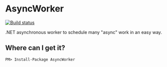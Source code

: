# AsyncWorker

[![Build status](https://ci.appveyor.com/api/projects/status/klxyrlxal7yy0f26?svg=true)](https://ci.appveyor.com/project/veblush/asyncworker)

.NET asynchronous worker to schedule many "async" work in an easy way.

## Where can I get it?

```
PM> Install-Package AsyncWorker
```

